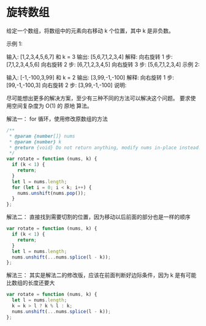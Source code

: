 # 旋转数组
给定一个数组，将数组中的元素向右移动 k 个位置，其中 k 是非负数。

示例 1:

输入: [1,2,3,4,5,6,7] 和 k = 3
输出: [5,6,7,1,2,3,4]
解释:
向右旋转 1 步: [7,1,2,3,4,5,6]
向右旋转 2 步: [6,7,1,2,3,4,5]
向右旋转 3 步: [5,6,7,1,2,3,4]
示例 2:

输入: [-1,-100,3,99] 和 k = 2
输出: [3,99,-1,-100]
解释:
向右旋转 1 步: [99,-1,-100,3]
向右旋转 2 步: [3,99,-1,-100]
说明:

尽可能想出更多的解决方案，至少有三种不同的方法可以解决这个问题。
要求使用空间复杂度为 O(1) 的 原地 算法。

解法一：
for 循环，使用修改原数组的方法

```js
/**
 * @param {number[]} nums
 * @param {number} k
 * @return {void} Do not return anything, modify nums in-place instead.
 */
var rotate = function (nums, k) {
  if (k < 1) {
    return;
  }
  let l = nums.length;
  for (let i = 0; i < k; i++) {
    nums.unshift(nums.pop());
  }
};
```

解法二：
直接找到需要切割的位置，因为移动以后前面的部分也是一样的顺序

```js
var rotate = function (nums, k) {
  if (k < 1) {
    return;
  }
  let l = nums.length;
  nums.unshift(...nums.splice(l - k));
};
```

解法三：
其实是解法二的修改版，应该在前面判断好边际条件，因为 k 是有可能比数组的长度还要大

```js
var rotate = function (nums, k) {
  let l = nums.length;
  k = k > l ? k % l : k;
  nums.unshift(...nums.splice(l - k));
};
```
